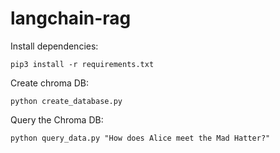 # langchain-rag

Install dependencies:
``` 
pip3 install -r requirements.txt
``` 
Create chroma DB:
``` 
python create_database.py
``` 
Query the Chroma DB:
``` 
python query_data.py "How does Alice meet the Mad Hatter?"
``` 

